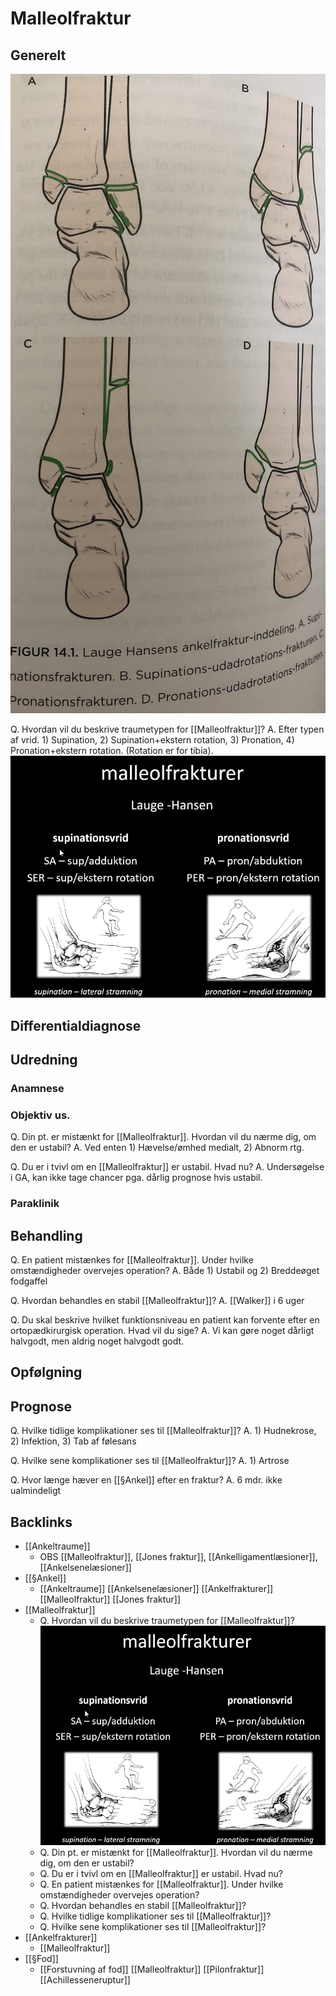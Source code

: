# Malleolfraktur
## Generelt
![](BearImages/BD28B54F-E2D6-437F-B373-5B60F22E3ADF-65488-00007657AA025243/99FAA5B7-6F39-49A2-9881-E4CB0DF6C93C.png)

Q. Hvordan vil du beskrive traumetypen for [[Malleolfraktur]]?
A. Efter typen af vrid. 1) Supination, 2) Supination+ekstern rotation, 3) Pronation, 4) Pronation+ekstern rotation. (Rotation er for tibia).
![](BearImages/816DAE7C-520B-4DD8-AE00-1B683AA3A397-97624-0000BB1821FE0910/2B4E810D-03E9-4121-9ECA-07DF934BE40D.png)

## Differentialdiagnose


## Udredning
### Anamnese

### Objektiv us.
Q. Din pt. er mistænkt for [[Malleolfraktur]]. Hvordan vil du nærme dig, om den er ustabil?
A. Ved enten 1) Hævelse/ømhed medialt, 2) Abnorm rtg.

Q. Du er i tvivl om en [[Malleolfraktur]] er ustabil. Hvad nu?
A. Undersøgelse i GA, kan ikke tage chancer pga. dårlig prognose hvis ustabil.

### Paraklinik

## Behandling
Q. En patient mistænkes for [[Malleolfraktur]]. Under hvilke omstændigheder overvejes operation?
A. Både 1) Ustabil og 2) Breddeøget fodgaffel

Q. Hvordan behandles en stabil [[Malleolfraktur]]?
A. [[Walker]] i 6 uger

Q. Du skal beskrive hvilket funktionsniveau en patient kan forvente efter en ortopædkirurgisk operation. Hvad vil du sige?
A. Vi kan gøre noget dårligt halvgodt, men aldrig noget halvgodt godt.

## Opfølgning


## Prognose
Q. Hvilke tidlige komplikationer ses til [[Malleolfraktur]]?
A. 1) Hudnekrose, 2) Infektion, 3) Tab af følesans

Q. Hvilke sene komplikationer ses til [[Malleolfraktur]]?
A. 1) Artrose

Q. Hvor længe hæver en [[§Ankel]] efter en fraktur?
A. 6 mdr. ikke ualmindeligt

## Backlinks
* [[Ankeltraume]]
	* OBS [[Malleolfraktur]], [[Jones fraktur]], [[Ankelligamentlæsioner]], [[Ankelsenelæsioner]]
* [[§Ankel]]
	* [[Ankeltraume]]
	[[Ankelsenelæsioner]]
	[[Ankelfrakturer]]
		[[Malleolfraktur]]
		[[Jones fraktur]]
* [[Malleolfraktur]]
	* Q. Hvordan vil du beskrive traumetypen for [[Malleolfraktur]]?
![](BearImages/816DAE7C-520B-4DD8-AE00-1B683AA3A397-97624-0000BB1821FE0910/2B4E810D-03E9-4121-9ECA-07DF934BE40D.png)
	* Q. Din pt. er mistænkt for [[Malleolfraktur]]. Hvordan vil du nærme dig, om den er ustabil?
	* Q. Du er i tvivl om en [[Malleolfraktur]] er ustabil. Hvad nu?
	* Q. En patient mistænkes for [[Malleolfraktur]]. Under hvilke omstændigheder overvejes operation?
	* Q. Hvordan behandles en stabil [[Malleolfraktur]]?
	* Q. Hvilke tidlige komplikationer ses til [[Malleolfraktur]]?
	* Q. Hvilke sene komplikationer ses til [[Malleolfraktur]]?
* [[Ankelfrakturer]]
	* [[Malleolfraktur]]
* [[§Fod]]
	* [[Forstuvning af fod]]
	[[Malleolfraktur]]
	[[Pilonfraktur]]
[[Achillesseneruptur]]

<!-- #anki/tag/med/Orto #anki/deck/Medicine -->

<!-- {BearID:98600A6E-BC59-48D7-A38E-37DE76CF7828-65488-000076434A5FA982} -->
